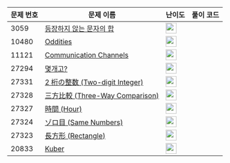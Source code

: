 | 문제 번호 | 문제 이름 | 난이도 | 풀이 코드 |
| --- | --- | --- | --- |
| 3059 | [등장하지 않는 문자의 합](https://www.acmicpc.net/problem/3059) | <img height="25px" width="25px=" src="https://static.solved.ac/tier_small/3.svg"/> |  |
| 10480 | [Oddities](https://www.acmicpc.net/problem/10480) | <img height="25px" width="25px=" src="https://static.solved.ac/tier_small/2.svg"/> |  |
| 11121 | [Communication Channels](https://www.acmicpc.net/problem/11121) | <img height="25px" width="25px=" src="https://static.solved.ac/tier_small/2.svg"/> |  |
| 27294 | [몇개고?](https://www.acmicpc.net/problem/27294) | <img height="25px" width="25px=" src="https://static.solved.ac/tier_small/1.svg"/> |  |
| 27331 | [2 桁の整数 (Two-digit Integer)](https://www.acmicpc.net/problem/27331) | <img height="25px" width="25px=" src="https://static.solved.ac/tier_small/1.svg"/> |  |
| 27328 | [三方比較 (Three-Way Comparison)](https://www.acmicpc.net/problem/27328) | <img height="25px" width="25px=" src="https://static.solved.ac/tier_small/1.svg"/> |  |
| 27327 | [時間 (Hour)](https://www.acmicpc.net/problem/27327) | <img height="25px" width="25px=" src="https://static.solved.ac/tier_small/1.svg"/> |  |
| 27324 | [ゾロ目 (Same Numbers)](https://www.acmicpc.net/problem/27324) | <img height="25px" width="25px=" src="https://static.solved.ac/tier_small/1.svg"/> |  |
| 27323 | [長方形 (Rectangle)](https://www.acmicpc.net/problem/27323) | <img height="25px" width="25px=" src="https://static.solved.ac/tier_small/1.svg"/> |  |
| 20833 | [Kuber](https://www.acmicpc.net/problem/20833) | <img height="25px" width="25px=" src="https://static.solved.ac/tier_small/2.svg"/> |  |
